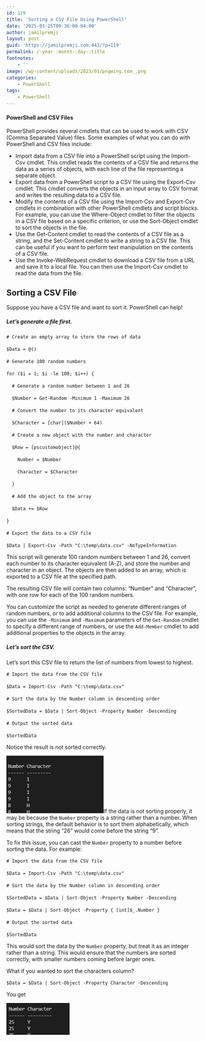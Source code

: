 ```yaml
---
id: 119
title: 'Sorting a CSV File Using PowerShell'
date: '2025-03-25T09:36:00-04:00'
author: jamilpremji
layout: post
guid: 'https://jamilpremji.com:443/?p=119'
permalink: /:year-:month-:day-:title
footnotes:
    - ''
image: /wp-content/uploads/2023/01/pngwing.com_.png
categories:
    - PowerShell
tags:
    - PowerShell
---
```


#### PowerShell and CSV Files

PowerShell provides several cmdlets that can be used to work with CSV (Comma Separated Value) files. Some examples of what you can do with PowerShell and CSV files include:

- Import data from a CSV file into a PowerShell script using the Import-Csv cmdlet. This cmdlet reads the contents of a CSV file and returns the data as a series of objects, with each line of the file representing a separate object.
- Export data from a PowerShell script to a CSV file using the Export-Csv cmdlet. This cmdlet converts the objects in an input array to CSV format and writes the resulting data to a CSV file.
- Modify the contents of a CSV file using the Import-Csv and Export-Csv cmdlets in combination with other PowerShell cmdlets and script blocks. For example, you can use the Where-Object cmdlet to filter the objects in a CSV file based on a specific criterion, or use the Sort-Object cmdlet to sort the objects in the file.
- Use the Get-Content cmdlet to read the contents of a CSV file as a string, and the Set-Content cmdlet to write a string to a CSV file. This can be useful if you want to perform text manipulation on the contents of a CSV file.
- Use the Invoke-WebRequest cmdlet to download a CSV file from a URL and save it to a local file. You can then use the Import-Csv cmdlet to read the data from the file.

## Sorting a CSV File

Suppose you have a CSV file and want to sort it. PowerShell can help!

##### Let’s generate a file first.

```
# Create an empty array to store the rows of data

$Data = @()

# Generate 100 random numbers

for ($i = 1; $i -le 100; $i++) {

  # Generate a random number between 1 and 26

  $Number = Get-Random -Minimum 1 -Maximum 26

  # Convert the number to its character equivalent

  $Character = [char]($Number + 64)

  # Create a new object with the number and character

  $Row = [pscustomobject]@{

    Number = $Number

    Character = $Character

  }

  # Add the object to the array

  $Data += $Row

}

# Export the data to a CSV file

$Data | Export-Csv -Path "C:\temp\data.csv" -NoTypeInformation
```

This script will generate 100 random numbers between 1 and 26, convert each number to its character equivalent (A-Z), and store the number and character in an object. The objects are then added to an array, which is exported to a CSV file at the specified path.

The resulting CSV file will contain two columns: “Number” and “Character”, with one row for each of the 100 random numbers.

You can customize the script as needed to generate different ranges of random numbers, or to add additional columns to the CSV file. For example, you can use the `-Minimum` and `-Maximum` parameters of the `Get-Random` cmdlet to specify a different range of numbers, or use the `Add-Member` cmdlet to add additional properties to the objects in the array.

##### Let’s sort the CSV.

Let’s sort this CSV file to return the list of numbers from lowest to highest.

```
# Import the data from the CSV file

$Data = Import-Csv -Path "C:\temp\data.csv"

# Sort the data by the Number column in descending order

$SortedData = $Data | Sort-Object -Property Number -Descending

# Output the sorted data

$SortedData
```

Notice the result is not sorted correctly.

![](assets/images/2022-12-SortedCSV.png)If the data is not sorting properly, it may be because the `Number` property is a string rather than a number. When sorting strings, the default behavior is to sort them alphabetically, which means that the string “26” would come before the string “9”.

To fix this issue, you can cast the `Number` property to a number before sorting the data. For example:

```
# Import the data from the CSV file

$Data = Import-Csv -Path "C:\temp\data.csv"

# Sort the data by the Number column in descending order

$SortedData = $Data | Sort-Object -Property Number -Descending

$Data = $Data | Sort-Object -Property { [int]$_.Number }

# Output the sorted data

$SortedData
```

This would sort the data by the `Number` property, but treat it as an integer rather than a string. This would ensure that the numbers are sorted correctly, with smaller numbers coming before larger ones.

What if you wanted to sort the characters column?

```
$Data = $Data | Sort-Object -Property Character -Descending
```

You get

![](assets/images/2022-12-SortedResult.png)